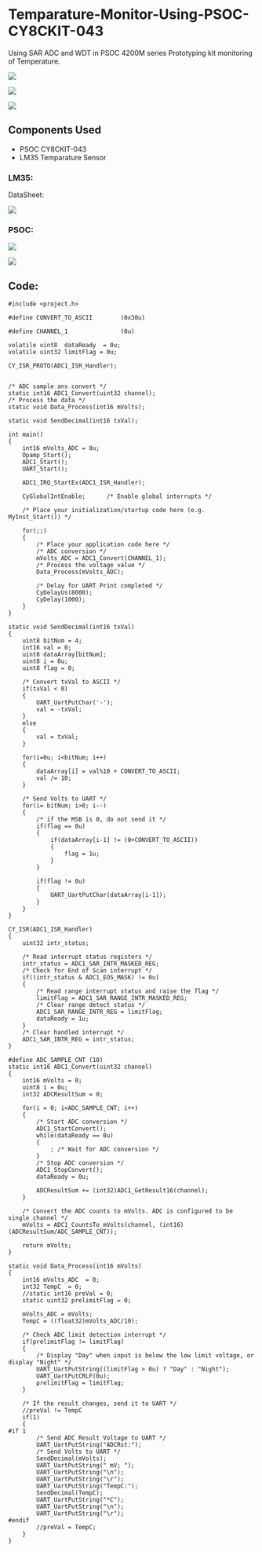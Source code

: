 # Temparature-Monitor-Using-PSOC-CY8CKIT-043
Using SAR ADC and WDT in PSOC 4200M series Prototyping kit monitoring of Temperature.

![](https://github.com/anoopcc99/Temparature-Monitor-Using-PSOC-CY8CKIT-043/blob/main/images/1604468252809.jpg)

![](https://github.com/anoopcc99/Temparature-Monitor-Using-PSOC-CY8CKIT-043/blob/main/images/Figure1.jpg)

![](https://github.com/anoopcc99/Temparature-Monitor-Using-PSOC-CY8CKIT-043/blob/main/images/ice_screenshot_20201104-111306.png)

## Components Used
* PSOC CY8CKIT-043
* LM35 Temparature Sensor

### LM35:
DataSheet:

![](https://github.com/anoopcc99/Temparature-Monitor-Using-PSOC-CY8CKIT-043/blob/main/images/ice_screenshot_20200928-165630.png)

### PSOC:

![](https://github.com/anoopcc99/Temparature-Monitor-Using-PSOC-CY8CKIT-043/blob/main/images/ice_screenshot_20201104-111800.png)

![](https://github.com/anoopcc99/Temparature-Monitor-Using-PSOC-CY8CKIT-043/blob/main/images/ice_screenshot_20201104-111353.png)

## Code:
```
#include <project.h>

#define CONVERT_TO_ASCII    	(0x30u)

#define CHANNEL_1           	(0u)

volatile uint8  dataReady  = 0u;
volatile uint32 limitFlag = 0u;

CY_ISR_PROTO(ADC1_ISR_Handler);


/* ADC sample ans convert */
static int16 ADC1_Convert(uint32 channel);
/* Process the data */
static void Data_Process(int16 mVolts);

static void SendDecimal(int16 txVal);

int main()
{
    int16 mVolts_ADC = 0u;
    Opamp_Start();
    ADC1_Start();
    UART_Start();

    ADC1_IRQ_StartEx(ADC1_ISR_Handler);
    
    CyGlobalIntEnable;      /* Enable global interrupts */
    
    /* Place your initialization/startup code here (e.g. MyInst_Start()) */
    
    for(;;)
    {
        /* Place your application code here */
        /* ADC conversion */
		mVolts_ADC = ADC1_Convert(CHANNEL_1);
		/* Process the voltage value */
		Data_Process(mVolts_ADC);
		
		/* Delay for UART Print completed */
		CyDelayUs(8000);
        CyDelay(1000);
    }
}

static void SendDecimal(int16 txVal)
{
	uint8 bitNum = 4;
	int16 val = 0;
	uint8 dataArray[bitNum];
	uint8 i = 0u;
	uint8 flag = 0;
	
	/* Convert txVal to ASCII */
	if(txVal < 0)
	{
		UART_UartPutChar('-');
		val = -txVal;
	}
	else
	{
		val = txVal;
	}
	
	for(i=0u; i<bitNum; i++)
	{
		dataArray[i] = val%10 + CONVERT_TO_ASCII;
		val /= 10;
	}
	
	/* Send Volts to UART */
	for(i= bitNum; i>0; i--)
	{
		/* if the MSB is 0, do not send it */
		if(flag == 0u)
		{
			if(dataArray[i-1] != (0+CONVERT_TO_ASCII))
			{
				flag = 1u;
			}
		}
		
		if(flag != 0u)
		{
			UART_UartPutChar(dataArray[i-1]);
		}	
	}
}

CY_ISR(ADC1_ISR_Handler)
{
    uint32 intr_status;

    /* Read interrupt status registers */
    intr_status = ADC1_SAR_INTR_MASKED_REG;
    /* Check for End of Scan interrupt */
    if((intr_status & ADC1_EOS_MASK) != 0u)
    {
        /* Read range interrupt status and raise the flag */
        limitFlag = ADC1_SAR_RANGE_INTR_MASKED_REG;
        /* Clear range detect status */
        ADC1_SAR_RANGE_INTR_REG = limitFlag;
        dataReady = 1u;
    }
    /* Clear handled interrupt */
    ADC1_SAR_INTR_REG = intr_status;
}

#define ADC_SAMPLE_CNT (10)
static int16 ADC1_Convert(uint32 channel)
{
	int16 mVolts = 0; 
	uint8 i = 0u;
	int32 ADCResultSum = 0;
	
	for(i = 0; i<ADC_SAMPLE_CNT; i++)
	{
	    /* Start ADC conversion */
	    ADC1_StartConvert();
		while(dataReady == 0u)
	    {
	        ; /* Wait for ADC conversion */
	    }
	    /* Stop ADC conversion */		
	    ADC1_StopConvert();
		dataReady = 0u;
		
		ADCResultSum += (int32)ADC1_GetResult16(channel);
	}

    /* Convert the ADC counts to mVolts. ADC is configured to be single channel */
	mVolts = ADC1_CountsTo_mVolts(channel, (int16)(ADCResultSum/ADC_SAMPLE_CNT));
	
	return mVolts;
}

static void Data_Process(int16 mVolts)
{
    int16 mVolts_ADC  = 0; 
	int32 TempC  = 0;
    //static int16 preVal = 0;
	static uint32 prelimitFlag = 0;
	
	mVolts_ADC = mVolts;
	TempC = ((float32)mVolts_ADC/10);
	
    /* Check ADC limit detection interrupt */
	if(prelimitFlag != limitFlag)
	{
		/* Display "Day" when input is below the low limit voltage, or display "Night" */
		UART_UartPutString((limitFlag > 0u) ? "Day" : "Night");
		UART_UartPutCRLF(0u);
		prelimitFlag = limitFlag;
	}
    
    /* If the result changes, send it to UART */
    //preVal != TempC
    if(1)
    {    
#if 1
		/* Send ADC Result Voltage to UART */
		UART_UartPutString("ADCRst:");
	    /* Send Volts to UART */
		SendDecimal(mVolts);
	    UART_UartPutString(" mV; ");
        UART_UartPutString("\n");
        UART_UartPutString("\r");
        UART_UartPutString("TempC:");
        SendDecimal(TempC);
        UART_UartPutString("*C");
        UART_UartPutString("\n");
        UART_UartPutString("\r");
#endif			
        //preVal = TempC;
    }
}
```
